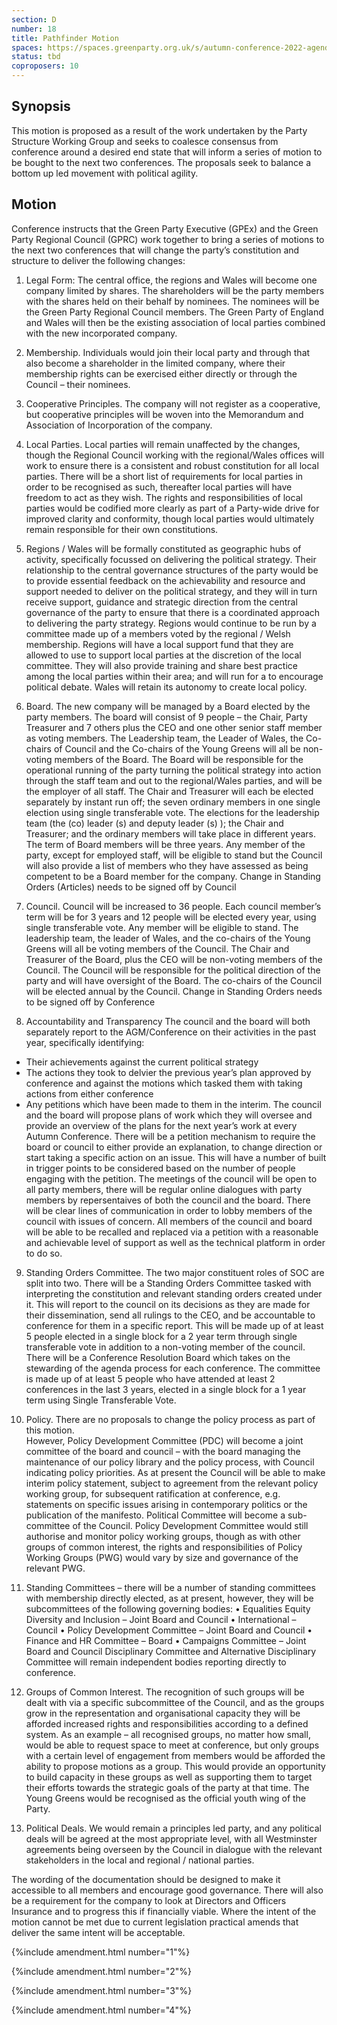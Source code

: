 ```yaml
---
section: D
number: 18
title: Pathfinder Motion
spaces: https://spaces.greenparty.org.uk/s/autumn-conference-2022-agenda-forum/?contentId=101657
status: tbd
coproposers: 10
---
```

## Synopsis
This motion is proposed as a result of the work undertaken by the Party Structure Working Group and seeks to coalesce consensus from conference around a desired end state that will inform a series of motion to be bought to the next two conferences.  The proposals seek to balance a bottom up led movement with political agility.

## Motion
Conference instructs that the Green Party Executive (GPEx) and the Green Party Regional Council (GPRC) work together to bring a series of motions to the next two conferences that will change the party’s constitution and structure to deliver the following changes:
1.	Legal Form: The central office, the regions and Wales will become one company limited by shares.  The shareholders will be the party members with the shares held on their behalf by nominees.  The nominees will be the Green Party Regional Council members.  The Green Party of England and Wales will then be the existing association of local parties combined with the new incorporated company.

2.	Membership.  Individuals would join their local party and through that also become a shareholder in the limited company, where their membership rights can be exercised either directly or through the Council – their nominees.

3.	Cooperative Principles.  The company will not register as a cooperative, but cooperative principles will be woven into the Memorandum and Association of Incorporation of the company.

4.	Local Parties.  Local parties will remain unaffected by the changes, though the Regional Council working with the regional/Wales offices will work to ensure there is a consistent and robust constitution for all local parties.
There will be a short list of requirements for local parties in order to be recognised as such, thereafter local parties will have freedom to act as they wish.
The rights and responsibilities of local parties would be codified more clearly as part of a Party-wide drive for improved clarity and conformity, though local parties would ultimately remain responsible for their own constitutions.

5.	Regions / Wales will be formally constituted as geographic hubs of activity, specifically focussed on delivering the political strategy. Their relationship to the central governance structures of the party would be to provide essential feedback on the achievability and resource and support needed to deliver on the political strategy, and they will in turn receive support, guidance and strategic direction from the central governance of the party to ensure that there is a coordinated approach to delivering the party strategy.
Regions would continue to be run by a committee made up of a members voted by the regional / Welsh membership.
Regions will have a local support fund that they are allowed to use to support local parties at the discretion of the local committee.  They will also provide training and share best practice among the local parties within their area; and will run for a to encourage political debate.
Wales will retain its autonomy to create local policy.

6.	Board.  The new company will be managed by a Board elected by the party members.  The board will consist of 9 people – the Chair, Party Treasurer and 7 others plus the CEO and one other senior staff member as voting members.
The Leadership team, the Leader of Wales, the Co-chairs of Council and the Co-chairs of the Young Greens will all be non-voting members of the Board.
The Board will be responsible for the operational running of the party turning the political strategy into action through the staff team and out to the regional/Wales parties, and will be the employer of all staff.
The Chair and Treasurer will each be elected separately by instant run off; the seven ordinary members in one single election using single transferable vote.  The elections for the leadership team (the (co) leader (s) and deputy leader (s) ); the Chair and Treasurer; and the ordinary members will take place in different years.
The term of Board members will be three years.
Any member of the party, except for employed staff, will be eligible to stand but the Council will also provide a list of members who they have assessed as being competent to be a Board member for the company.
Change in Standing Orders (Articles) needs to be signed off by Council

7.	Council.  Council will be increased to 36 people.  Each council member’s term will be for 3 years and 12 people will be elected every year, using single transferable vote.  Any member will be eligible to stand.
The leadership team, the leader of Wales, and the co-chairs of the Young Greens will all be voting members of the Council.  The Chair and Treasurer of the Board, plus the CEO will be non-voting members of the Council.
The Council will be responsible for the political direction of the party and will have oversight of the Board.
The co-chairs of the Council will be elected annual by the Council.
Change in Standing Orders needs to be signed off by Conference

8.	Accountability and Transparency
The council and the board will both separately report to the AGM/Conference on their activities in the past year, specifically identifying:
- Their achievements against the current political strategy
- The actions they took to delvier the previous year’s plan approved by conference and against the motions which tasked them with taking actions from either conference
- Any petitions which have been made to them in the interim.
The council and the board will propose plans of work which they will oversee and provide an overview of the plans for the next year’s work at every Autumn Conference.
There will be a petition mechanism to require the board or council to either provide an explanation, to change direction or start taking a specific action on an issue. This will have a number of built in trigger points to be considered based on the number of people engaging with the petition.
The meetings of the council will be open to all party members, there will be regular online dialogues with party members by repersentaives of both the council and the board. There will be clear lines of communication in order to lobby members of the council with issues of concern.
All members of the council and board will be able to be recalled and replaced via a petition with a reasonable and achievable level of support as well as the technical platform in order to do so.

9.	Standing Orders Committee.  The two major constituent roles of SOC are split into two.
There will be a Standing Orders Committee tasked with interpreting the constitution and relevant standing orders created under it. This will report to the council on its decisions as they are made for their dissemination, send all rulings to the CEO, and be accountable to conference for them in a specific report. This will be made up of at least 5 people elected in a single block for a 2 year term through single transferable vote in addition to a non-voting member of the council.
There will be a Conference Resolution Board which takes on the stewarding of the agenda process for each conference. The committee is made up of at least 5 people who have attended at least 2 conferences in the last 3 years, elected in a single block for a 1 year term using Single Transferable Vote.

10.	Policy.  There are no proposals to change the policy process as part of this motion.  
However, Policy Development Committee (PDC) will become a joint committee of the board and council – with the board managing the maintenance of our policy library and the policy process, with Council indicating policy priorities.
As at present the Council will be able to make interim policy statement, subject to agreement from the relevant policy working group, for subsequent ratification at conference, e.g. statements on specific issues arising in contemporary politics or the publication of the manifesto.
Political Committee will become a sub-committee of the Council.
Policy Development Committee would still authorise and monitor policy working groups, though as with other groups of common interest, the rights and responsibilities of Policy Working Groups (PWG) would vary by size and governance of the relevant PWG.

11.	Standing Committees – there will be a number of standing committees with membership directly elected, as at present, however, they will be subcommittees of the following governing bodies:
•	Equalities Equity Diversity and Inclusion – Joint Board and Council
•	International – Council
•	Policy Development Committee – Joint Board and Council
•	Finance and HR Committee – Board
•	Campaigns Committee – Joint Board and Council
Disciplinary Committee and Alternative Disciplinary Committee will remain independent bodies reporting directly to conference.
12.	Groups of Common Interest.
The recognition of such groups will be dealt with via a specific subcommittee of the Council, and as the groups grow in the representation and organisational capacity they will be afforded increased rights and responsibilities according to a defined system. As an example – all recognised groups, no matter how small, would be able to request space to meet at conference, but only groups with a certain level of engagement from members would be afforded the ability to propose motions as a group. This would provide an opportunity to build capacity in these groups as well as supporting them to target their efforts towards the strategic goals of the party at that time.
The Young Greens would be recognised as the official youth wing of the Party.

13.	Political Deals.  We would remain a principles led party, and any political deals will be agreed at the most appropriate level, with all Westminster agreements being overseen by the Council in dialogue with the relevant stakeholders in the local and regional / national parties.  

The wording of the documentation should be designed to make it accessible to all members and encourage good governance.  There will also be a requirement for the company to look at Directors and Officers Insurance and to progress this if financially viable.
Where the intent of the motion cannot be met due to current legislation practical amends that deliver the same intent will be acceptable.

{%include amendment.html number="1"%}

{%include amendment.html number="2"%}

{%include amendment.html number="3"%}

{%include amendment.html number="4"%}
